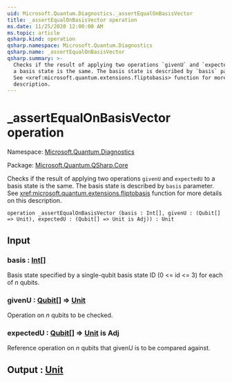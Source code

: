 ```yaml
---
uid: Microsoft.Quantum.Diagnostics._assertEqualOnBasisVector
title: _assertEqualOnBasisVector operation
ms.date: 11/25/2020 12:00:00 AM
ms.topic: article
qsharp.kind: operation
qsharp.namespace: Microsoft.Quantum.Diagnostics
qsharp.name: _assertEqualOnBasisVector
qsharp.summary: >-
  Checks if the result of applying two operations `givenU` and `expectedU` to
  a basis state is the same. The basis state is described by `basis` parameter.
  See <xref:microsoft.quantum.extensions.fliptobasis> function for more details on this
  description.
---
```


# _assertEqualOnBasisVector operation

Namespace: [Microsoft.Quantum.Diagnostics](xref:Microsoft.Quantum.Diagnostics)

Package: [Microsoft.Quantum.QSharp.Core](https://nuget.org/packages/Microsoft.Quantum.QSharp.Core)


Checks if the result of applying two operations `givenU` and `expectedU` toa basis state is the same. The basis state is described by `basis` parameter.See <xref:microsoft.quantum.extensions.fliptobasis> function for more details on thisdescription.

```qsharp
operation _assertEqualOnBasisVector (basis : Int[], givenU : (Qubit[] => Unit), expectedU : (Qubit[] => Unit is Adj)) : Unit
```


## Input

### basis : [Int](xref:microsoft.quantum.lang-ref.int)[]

Basis state specified by a single-qubit basis state ID (0 <= id <= 3) for each of$n$ qubits.


### givenU : [Qubit](xref:microsoft.quantum.lang-ref.qubit)[] => [Unit](xref:microsoft.quantum.lang-ref.unit) 

Operation on $n$ qubits to be checked.


### expectedU : [Qubit](xref:microsoft.quantum.lang-ref.qubit)[] => [Unit](xref:microsoft.quantum.lang-ref.unit)  is Adj

Reference operation on $n$ qubits that givenU is to be compared against.



## Output : [Unit](xref:microsoft.quantum.lang-ref.unit)

